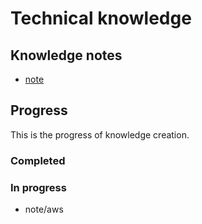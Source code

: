 # Technical knowledge


## Knowledge notes

- [note](/note/README.md)


## Progress

This is the progress of knowledge creation.

### Completed

### In progress

- note/aws
